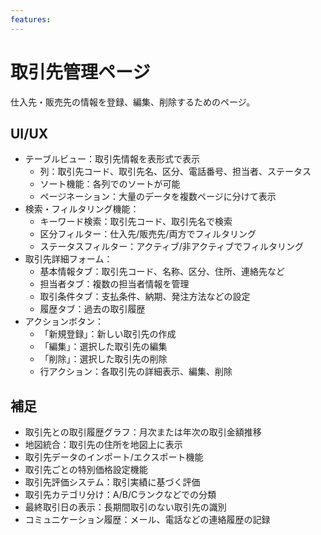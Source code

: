 ```yaml
---
features:
---
```


# 取引先管理ページ

仕入先・販売先の情報を登録、編集、削除するためのページ。

## UI/UX

- テーブルビュー：取引先情報を表形式で表示
  - 列：取引先コード、取引先名、区分、電話番号、担当者、ステータス
  - ソート機能：各列でのソートが可能
  - ページネーション：大量のデータを複数ページに分けて表示
- 検索・フィルタリング機能：
  - キーワード検索：取引先コード、取引先名で検索
  - 区分フィルター：仕入先/販売先/両方でフィルタリング
  - ステータスフィルター：アクティブ/非アクティブでフィルタリング
- 取引先詳細フォーム：
  - 基本情報タブ：取引先コード、名称、区分、住所、連絡先など
  - 担当者タブ：複数の担当者情報を管理
  - 取引条件タブ：支払条件、納期、発注方法などの設定
  - 履歴タブ：過去の取引履歴
- アクションボタン：
  - 「新規登録」：新しい取引先の作成
  - 「編集」：選択した取引先の編集
  - 「削除」：選択した取引先の削除
  - 行アクション：各取引先の詳細表示、編集、削除

## 補足

- 取引先との取引履歴グラフ：月次または年次の取引金額推移
- 地図統合：取引先の住所を地図上に表示
- 取引先データのインポート/エクスポート機能
- 取引先ごとの特別価格設定機能
- 取引先評価システム：取引実績に基づく評価
- 取引先カテゴリ分け：A/B/Cランクなどでの分類
- 最終取引日の表示：長期間取引のない取引先の識別
- コミュニケーション履歴：メール、電話などの連絡履歴の記録
